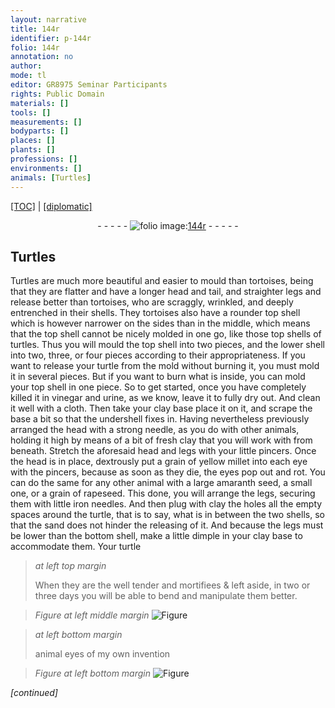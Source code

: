 ```yaml
---
layout: narrative
title: 144r
identifier: p-144r
folio: 144r
annotation: no
author:
mode: tl
editor: GR8975 Seminar Participants
rights: Public Domain
materials: []
tools: []
measurements: []
bodyparts: []
places: []
plants: []
professions: []
environments: []
animals: [Turtles]
---
```


 <p><a href="{{ site.baseurl }}/translation/">[TOC]</a> | <a href="{{ site.baseurl }}/texts/p-144r_tc/" target="_blank">[diplomatic]</a></p><div class="folio" align="center">- - - - - <a href="http://gallica.bnf.fr/ark:/12148/btv1b10500001g/f293.image" target="_blank"><img src="https://cu-mkp.github.io/2017-workshop-edition/assets/photo-icon.png" alt="folio image: " style="display:inline-block; margin-bottom:-3px;"/>144r</a> - - - - - </div>  
  

## <span class="al">Turtles</span>

 
Turtles are much more beautiful and easier to mould than tortoises, being that they are flatter and have a longer head and tail, and straighter legs and release better than tortoises, who are scraggly, wrinkled, and deeply entrenched in their shells. They <span class="sup">tortoises</span> also have a rounder top shell which is however narrower on the sides than in the middle, which means that the top shell cannot be nicely molded in one go, like those <span class="sup">top shells</span> of turtles. Thus you will mould the top shell into two pieces, and the lower shell into two, three, or four pieces according to their appropriateness. If you want to release your turtle from the mold without burning it, you must mold it in several pieces. But if you want to burn what is inside, you can mold your top shell in one piece. So to get started, once you have completely killed it in vinegar and urine, as we know, leave it to fully dry out. And clean it well with a cloth. Then take your clay base place it on it, and scrape the base a bit so that the undershell fixes in. Having nevertheless previously arranged the head with a strong needle, as you do with other animals, holding it high by means of a bit of fresh clay that you will work with from beneath. Stretch the aforesaid head and legs with your little pincers. Once the head is in place, dextrously put a grain of yellow millet into each eye with the pincers, because as soon as they die, the eyes pop out and rot. You can do the same for any other animal with a large amaranth seed, a small one, or a grain of rapeseed. This done, you will arrange the legs, securing them with little iron needles. And then plug with clay the holes all the empty spaces around the turtle, that is to say, what is in between the two shells, so that the sand does not hinder the releasing of it. And because the legs must be lower than the bottom shell, make a little dimple in your clay base to accommodate them. Your turtle
 
> *at left top margin*
> 
> 
>  When they are the well tender and mortifiees & left aside, in two or three days you will be able to bend and manipulate them better.
 
> *Figure*
> *at left middle margin*
> <a href="https://drive.google.com/open?id=0B9-oNrvWdlO5emg1MXZLREtSRk0" target="_blank"><img src="https://cu-mkp.github.io/GR8975-edition/assets/photo-icon.png" alt="Figure" style="display:inline-block; margin-bottom:-3px;"/></a>
 
> *at left bottom margin*
> 
> 
>  animal eyes of my own invention
 
> *Figure*
> *at left bottom margin*
> <a href="https://drive.google.com/open?id=0B9-oNrvWdlO5ZkN6Y3ZTM1pKRG8" target="_blank"><img src="https://cu-mkp.github.io/GR8975-edition/assets/photo-icon.png" alt="Figure" style="display:inline-block; margin-bottom:-3px;"/></a>
 
*[continued]*
 
 